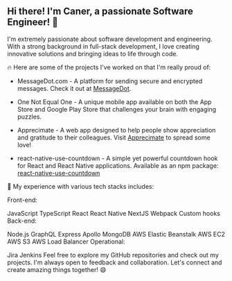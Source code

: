 ## Hi there! I'm Caner, a passionate Software Engineer! 👋
I'm extremely passionate about software development and engineering. With a strong background in full-stack development, I love creating innovative solutions and bringing ideas to life through code.

🔥 Here are some of the projects I've worked on that I'm really proud of:

- MessageDot.com - A platform for sending secure and encrypted messages. Check it out at [MessageDot](https://www.messagedot.com).

- One Not Equal One - A unique mobile app available on both the App Store and Google Play Store that challenges your brain with engaging puzzles.

- Apprecimate - A web app designed to help people show appreciation and gratitude to their colleagues. Visit [Apprecimate](https://www.apprecimate.io) to spread some love!

- react-native-use-countdown - A simple yet powerful countdown hook for React and React Native applications. Available as an npm package: [react-native-use-countdown](https://www.npmjs.com/package/react-native-use-countdown)

🚀 My experience with various tech stacks includes:

Front-end:

JavaScript
TypeScript
React
React Native
NextJS
Webpack
Custom hooks
Back-end:

Node.js
GraphQL
Express
Apollo
MongoDB
AWS Elastic Beanstalk
AWS EC2
AWS S3
AWS Load Balancer
Operational:

Jira
Jenkins
Feel free to explore my GitHub repositories and check out my projects. I'm always open to feedback and collaboration. Let's connect and create amazing things together! 😄
